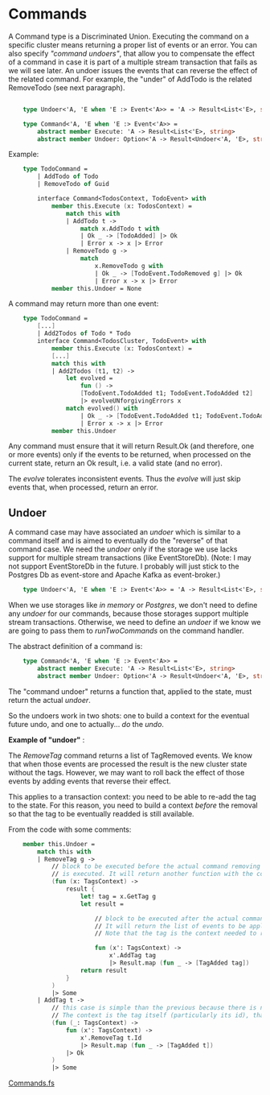 # Commands

A Command type is a Discriminated Union. Executing the command on a specific cluster means returning a proper list of events or an error.
You can also specify _"command undoers"_, that allow you to compensate the effect of a command in case it is part of a multiple stream transaction that fails as we will see later. An undoer issues the events that can reverse the effect of the related command.
For example, the "under" of AddTodo is the related RemoveTodo (see next paragraph).


```FSharp

    type Undoer<'A, 'E when 'E :> Event<'A>> = 'A -> Result<List<'E>, string>

    type Command<'A, 'E when 'E :> Event<'A>> =
        abstract member Execute: 'A -> Result<List<'E>, string>
        abstract member Undoer: Option<'A -> Result<Undoer<'A, 'E>, string>>

```

Example:

```FSharp
    type TodoCommand =
        | AddTodo of Todo
        | RemoveTodo of Guid

        interface Command<TodosContext, TodoEvent> with
            member this.Execute (x: TodosContext) =
                match this with
                | AddTodo t -> 
                    match x.AddTodo t with
                    | Ok _ -> [TodoAdded] |> Ok
                    | Error x -> x |> Error
                | RemoveTodo g ->
                    match
                        x.RemoveTodo g with
                        | Ok _ -> [TodoEvent.TodoRemoved g] |> Ok
                        | Error x -> x |> Error
            member this.Undoer = None
```

A command may return more than one event:

```FSharp
    type TodoCommand =
        [...]
        | Add2Todos of Todo * Todo
        interface Command<TodosCluster, TodoEvent> with
            member this.Execute (x: TodosContext) =
            [...]
            match this with
            | Add2Todos (t1, t2) -> 
                let evolved =
                    fun () ->
                    [TodoEvent.TodoAdded t1; TodoEvent.TodoAdded t2]
                    |> evolveUNforgivingErrors x
                match evolved() with
                    | Ok _ -> [TodoEvent.TodoAdded t1; TodoEvent.TodoAdded t2] |> Ok
                    | Error x -> x |> Error
            member this.Undoer

```
Any command must ensure that it will return Result.Ok (and therefore, one or more events) only if the events to be returned, when processed on the current state, return an Ok result, i.e. a valid state (and no error). 

The _evolve_ tolerates inconsistent events.
Thus the _evolve_ will just skip events that, when processed, return an error.

## Undoer

A command case may have associated an _undoer_ which is similar to a command itself and is aimed to eventually do the "reverse" of that command case.
We need the _undoer_ only if the storage we use lacks support for multiple stream transactions (like EventStoreDb).
(Note: I may not support EventStoreDb in the future. I probably will just stick to the Postgres Db as event-store and Apache Kafka as event-broker.)

```FSharp
    type Undoer<'A, 'E when 'E :> Event<'A>> = 'A -> Result<List<'E>, string>
```

When we use storages like _in memory_ or _Postgres_, we don't need to define any _undoer_ for our commands, because those storages support multiple stream transactions.
Otherwise, we need to define an _undoer_ if we know we are going to pass them to _runTwoCommands_ on the command handler.

The abstract definition of a command is:
```FSharp
    type Command<'A, 'E when 'E :> Event<'A>> =
        abstract member Execute: 'A -> Result<List<'E>, string>
        abstract member Undoer: Option<'A -> Result<Undoer<'A, 'E>, string>>
```

The "command undoer" returns a function that, applied to the state, must return the actual _undoer_.

So the undoers work in two shots: one to build a context for the eventual future undo, and one to actually... _do_ the _undo_. 

__Example of "undoer"__ :

The _RemoveTag_ command returns a list of TagRemoved events. We know that when those events are processed the result is the new cluster state without the tags.
However, we may want to roll back the effect of those events by adding events that reverse their effect.

This applies to a transaction context: you need to be able to re-add the tag to the state. For this reason, you need to build a context _before_ the removal so that the tag to be eventually readded is still available.

From the code with some comments:

```Fsharp
    member this.Undoer = 
        match this with
        | RemoveTag g -> 
            // block to be executed before the actual command removing tag 
            // is executed. It will return another function with the context needed (the tag itself)
            (fun (x: TagsContext) ->
                result {
                    let! tag = x.GetTag g
                    let result =

                        // block to be executed after the actual command removing tag is executed.  
                        // It will return the list of events to be applied to the cluster state to compensate the effect of the command. 
                        // Note that the tag is the context needed to readd the tag to the  state.

                        fun (x': TagsContext) ->
                            x'.AddTag tag 
                            |> Result.map (fun _ -> [TagAdded tag])
                    return result
                }
            )
            |> Some
        | AddTag t ->
            // this case is simple than the previous because there is no need to retrieve anything from the context before the command is executed. 
            // The context is the tag itself (particularly its id), that can't be lost during the transaction.
            (fun (_: TagsContext) ->
                fun (x': TagsContext) ->
                    x'.RemoveTag t.Id 
                    |> Result.map (fun _ -> [TagAdded t])
                |> Ok
            )
            |> Some

```


[Commands.fs](https://github.com/tonyx/Sharpino/blob/main/Sharpino.Sample/Domain/Tags/Commands.fs)


